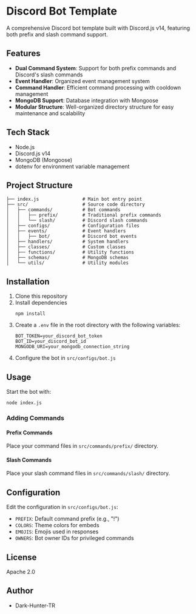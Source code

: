 # Discord Bot Template

A comprehensive Discord bot template built with Discord.js v14, featuring both prefix and slash command support.

## Features

- **Dual Command System**: Support for both prefix commands and Discord's slash commands
- **Event Handler**: Organized event management system
- **Command Handler**: Efficient command processing with cooldown management
- **MongoDB Support**: Database integration with Mongoose
- **Modular Structure**: Well-organized directory structure for easy maintenance and scalability

## Tech Stack

- Node.js
- Discord.js v14
- MongoDB (Mongoose)
- dotenv for environment variable management

## Project Structure

```
├── index.js                # Main bot entry point
├── src/                    # Source code directory
│   ├── commands/           # Bot commands
│   │   ├── prefix/         # Traditional prefix commands
│   │   └── slash/          # Discord slash commands
│   ├── configs/            # Configuration files
│   ├── events/             # Event handlers
│   │   ├── bot/            # Discord bot events
│   ├── handlers/           # System handlers
│   ├── classes/            # Custom classes
│   ├── functions/          # Utility functions
│   ├── schemas/            # MongoDB schemas
│   └── utils/              # Utility modules
```

## Installation

1. Clone this repository
2. Install dependencies
   ```
   npm install
   ```
3. Create a `.env` file in the root directory with the following variables:
   ```
   BOT_TOKEN=your_discord_bot_token
   BOT_ID=your_discord_bot_id
   MONGODB_URI=your_mongodb_connection_string
   ```
4. Configure the bot in `src/configs/bot.js`

## Usage

Start the bot with:

```
node index.js
```

### Adding Commands

#### Prefix Commands
Place your command files in `src/commands/prefix/` directory.

#### Slash Commands
Place your slash command files in `src/commands/slash/` directory.

## Configuration

Edit the configuration in `src/configs/bot.js`:

- `PREFIX`: Default command prefix (e.g., "!")
- `COLORS`: Theme colors for embeds
- `EMOJIS`: Emojis used in responses
- `OWNERS`: Bot owner IDs for privileged commands

## License

Apache 2.0

## Author

- Dark-Hunter-TR 

